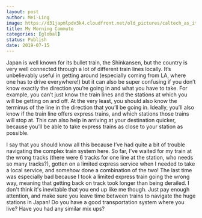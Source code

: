 ```yaml
---
layout: post
author: Mei-Ling
image: https://d31japmlpdv3k4.cloudfront.net/old_pictures/caltech_as_it_happens/6a0105349b8251970b0240a46f1f07200c.png
title: My Morning Commute
categories: [global]
status: Publish
date: 2019-07-15
---
```


Japan is well known for its bullet train, the Shinkansen, but the country is very well connected through a lot of different train lines locally. It’s unbelievably useful in getting around (especially coming from LA, where one has to drive everywhere!) but it can also be super confusing if you don’t know exactly the direction you’re going in and what you have to take. For example, you can’t just know the train lines and the stations at which you will be getting on and off. At the very least, you should also know the terminus of the line in the direction that you’ll be going in. Ideally, you’ll also know if the train line offers express trains, and which stations those trains will stop at. This can also help in arriving at your destination quicker, because you’ll be able to take express trains as close to your station as possible.

I say that you should know all this because I’ve had quite a bit of trouble navigating the complex train system here. So far, I’ve waited for my train at the wrong tracks (there were 6 tracks for one line at the station, who needs so many tracks?), gotten on a limited express service when I needed to take a local service, and somehow done a combination of the two! The last time was especially bad because I took a limited express train going the wrong way, meaning that getting back on track took longer than being derailed. I don't think it's inevitable that you end up like me though. Just pay enough attention, and make sure you leave time between trains to navigate the huge stations in Japan!
Do you have a good transportation system where you live? Have you had any similar mix ups?

